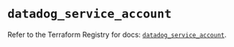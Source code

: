 # `datadog_service_account`

Refer to the Terraform Registry for docs: [`datadog_service_account`](https://registry.terraform.io/providers/datadog/datadog/3.59.0/docs/resources/service_account).
